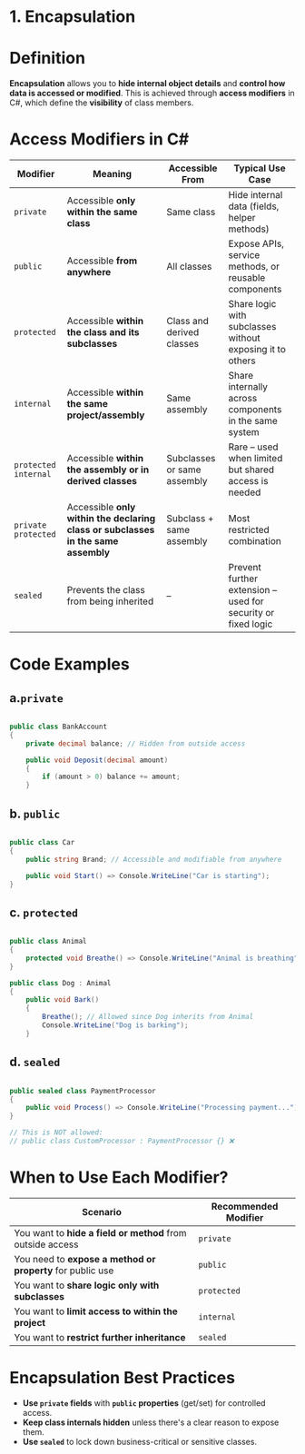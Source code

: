 # 1. Encapsulation

# Definition

**Encapsulation** allows you to **hide internal object details** and **control how data is accessed or modified**. This is achieved through **access modifiers** in C#, which define the **visibility** of class members.

# **Access Modifiers in C#**

| Modifier | Meaning | Accessible From | Typical Use Case |
| --- | --- | --- | --- |
| `private` | Accessible **only within the same class** | Same class | Hide internal data (fields, helper methods) |
| `public` | Accessible **from anywhere** | All classes | Expose APIs, service methods, or reusable components |
| `protected` | Accessible **within the class and its subclasses** | Class and derived classes | Share logic with subclasses without exposing it to others |
| `internal` | Accessible **within the same project/assembly** | Same assembly | Share internally across components in the same system |
| `protected internal` | Accessible **within the assembly or in derived classes** | Subclasses or same assembly | Rare – used when limited but shared access is needed |
| `private protected` | Accessible **only within the declaring class or subclasses in the same assembly** | Subclass + same assembly | Most restricted combination |
| `sealed` | Prevents the class from being inherited | – | Prevent further extension – used for security or fixed logic |

# Code Examples

## a.`private`

```csharp

public class BankAccount
{
    private decimal balance; // Hidden from outside access

    public void Deposit(decimal amount)
    {
        if (amount > 0) balance += amount;
    }

```

## b. `public`

```csharp

public class Car
{
    public string Brand; // Accessible and modifiable from anywhere

    public void Start() => Console.WriteLine("Car is starting");
}
```

## c. `protected`

```csharp

public class Animal
{
    protected void Breathe() => Console.WriteLine("Animal is breathing");
}

public class Dog : Animal
{
    public void Bark()
    {
        Breathe(); // Allowed since Dog inherits from Animal
        Console.WriteLine("Dog is barking");
    }

```

## d. `sealed`

```csharp

public sealed class PaymentProcessor
{
    public void Process() => Console.WriteLine("Processing payment...");
}

// This is NOT allowed:
// public class CustomProcessor : PaymentProcessor {} ❌
```

# When to Use Each Modifier?

| Scenario | Recommended Modifier |
| --- | --- |
| You want to **hide a field or method** from outside access | `private` |
| You need to **expose a method or property** for public use | `public` |
| You want to **share logic only with subclasses** | `protected` |
| You want to **limit access to within the project** | `internal` |
| You want to **restrict further inheritance** | `sealed` |

# Encapsulation Best Practices

- **Use `private` fields** with **`public` properties** (get/set) for controlled access.
- **Keep class internals hidden** unless there's a clear reason to expose them.
- **Use `sealed`** to lock down business-critical or sensitive classes.